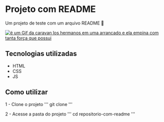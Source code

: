# Projeto com README
Um projeto de teste com um arquivo README 🚀

[<img src="./tela.gif" alt="é um Gif da caravan los hermanos em uma arrancado e ela empina com tanta força que possui">](https://www.youtube.com/watch?v=mcAauEHqzSc)

## Tecnologias utilizadas
- HTML
- CSS
- JS

## Como utilizar

1 - Clone o projeto
'''
git clone <url>
'''

2 - Acesse a pasta do projeto
'''
cd repositorio-com-readme
'''